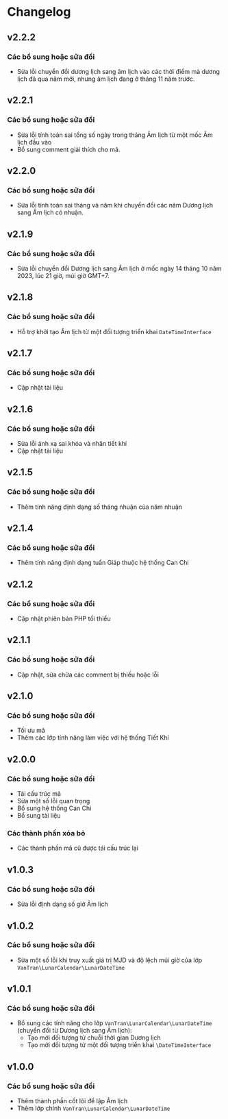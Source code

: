 # Changelog

## v2.2.2

### Các bổ sung hoặc sửa đổi

- Sửa lỗi chuyển đổi dương lịch sang âm lịch vào các thời điểm mà dương lịch đã qua năm mới, nhưng âm lịch đang ở tháng 11 năm trước.

## v2.2.1

### Các bổ sung hoặc sửa đổi

- Sửa lỗi tính toán sai tổng số ngày trong tháng Âm lịch từ một mốc Âm lịch đầu vào
- Bổ sung comment giải thích cho mã.

## v2.2.0

### Các bổ sung hoặc sửa đổi

- Sửa lỗi tính toán sai tháng và năm khi chuyển đổi các năm Dương lịch sang Âm lịch có nhuận.

## v2.1.9

### Các bổ sung hoặc sửa đổi

- Sửa lỗi chuyển đổi Dương lịch sang Âm lịch ở mốc ngày 14 tháng 10 năm 2023, lúc 21 giờ, múi giờ GMT+7.

## v2.1.8

### Các bổ sung hoặc sửa đổi

- Hỗ trợ khởi tạo Âm lịch từ một đối tượng triển khai `DateTimeInterface`

## v2.1.7

### Các bổ sung hoặc sửa đổi

- Cập nhật tài liệu

## v2.1.6

### Các bổ sung hoặc sửa đổi

- Sửa lỗi ánh xạ sai khóa và nhãn tiết khí
- Cập nhật tài liệu

## v2.1.5

### Các bổ sung hoặc sửa đổi

- Thêm tính năng định dạng số tháng nhuận của năm nhuận

## v2.1.4

### Các bổ sung hoặc sửa đổi

- Thêm tính năng định dạng tuần Giáp thuộc hệ thống Can Chi

## v2.1.2

### Các bổ sung hoặc sửa đổi

- Cập nhật phiên bản PHP tối thiểu

## v2.1.1

### Các bổ sung hoặc sửa đổi

- Cập nhật, sửa chửa các comment bị thiếu hoặc lỗi

## v2.1.0

### Các bổ sung hoặc sửa đổi

- Tối ưu mã
- Thêm các lớp tính năng làm việc với hệ thống Tiết Khí

## v2.0.0

### Các bổ sung hoặc sửa đổi

- Tái cấu trúc mã
- Sửa một số lỗi quan trọng
- Bổ sung hệ thống Can Chi
- Bổ sung tài liệu

### Các thành phần xóa bỏ

- Các thành phần mã cũ được tái cấu trúc lại

## v1.0.3

### Các bổ sung hoặc sửa đổi

- Sửa lỗi định dạng số giờ Âm lịch

## v1.0.2

### Các bổ sung hoặc sửa đổi

- Sửa một số lỗi khi truy xuất giá trị MJD và độ lệch múi giờ của lớp `VanTran\LunarCalendar\LunarDateTime`

## v1.0.1

### Các bổ sung hoặc sửa đổi

- Bổ sung các tính năng cho lớp `VanTran\LunarCalendar\LunarDateTime` (chuyển đổi từ Dương lịch sang Âm lịch):
  - Tạo mới đối tượng từ chuỗi thời gian Dương lịch
  - Tạo mới đối tượng từ một đối tượng triển khai `\DateTimeInterface`

## v1.0.0

### Các bổ sung hoặc sửa đổi

- Thêm thành phần cốt lõi để lập Âm lịch
- Thêm lớp chính `VanTran\LunarCalendar\LunarDateTime`
